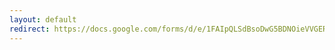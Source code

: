 ```yaml
---
layout: default
redirect: https://docs.google.com/forms/d/e/1FAIpQLSdBsoDwG5BDNOieVVGERtmPcZWvlaKua5D2dWOOKmiLZbPNHg/viewform?usp=sf_link
---
```

